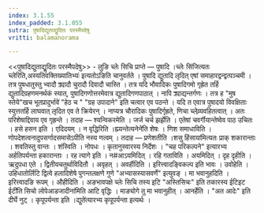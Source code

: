 ```yaml
---
index: 3.1.55
index_padded: 3.1.055
sutra: पुषादिद्युताद्यॢदितः परस्मैपदेषु
vritti: balamanorama

---
```

<<पुषादिद्युताद्यॢदितः परस्मैपदेषु>> - लुङि च्लेः सिचि प्राप्ते — पुषादि ।च्लेः सि॑जित्यतः च्लेरिति,अस्यतिवक्तिख्यातिभ्यः॑ इत्यतोऽङिति चानुवर्तते । पुषादि द्युतादि लृदित् एषां समाहारद्वन्द्वत्पञ्चमी । तत्र पुषधातुस्तु भ्वादौ क्र्यादौ चुरादौ दिवादौ चास्ति । तत्र यदि भौवादिकः पुषादिगमो गृह्रेत तर्हि द्युतादिग्रहणमनर्थकं स्यात्, पुषादिगणोत्तरमेवात्र द्युतादिगणपाठात् । नापि क्र्याद्यन्तर्गणः । तत्र ह "मुष स्तेये"खच भूतप्रादुर्भावे॑ "हेठ च " "ग्रह उपादाने" इति चत्वार एव पठन्ते । यदि त एवात्र पुषादयो विवक्षिताः स्युत्ततर्हि लाघवात् लृदित एव ते क्रियेरन् । नाप्यत्र चौरादिकः पुषादिर्गृह्रते, णिचा च्लेव्र्यवहितत्वात् । अतः परिशेषाद्दिवाय एव गृह्रन्ते । तदाह — श्यन्विकरमेति । जर्ज चर्च झर्झेति । एतेषां चवर्गीयान्तेष्वेव पाठ उचितः । हसे हसन इति । एदिदयम् । न वृद्धिरिति ।ह्म्यन्तेत्यनेने॑ति शेषः । णिश समाधाविति । णोपदेशत्वनादुपसर्गादसमासेऽपीति नस्य णत्वम् । तदाह —  प्रणेशतीति ।शसु हिंसाया॑मित्यतः प्राक् शकारान्ताः । शवतिस्तु वान्तः । शंस्विति । नोपधः । कृतानुस्वारस्य निर्देशः । "चह परिकल्पने" इत्यारभ्य अर्हतिपर्यन्ता हकारान्ताः । रह त्यागे इति । न#आऽयमिदित् । रहि गताविति । अयमिदित् । दृह दृहीति । ऋदुपधा एते । द्वितीयचतुर्थाविदितौ । अवृहत् । अवर्हीदिति । इरित्त्वादङ्विकल्प इति भावः । उवोहेति । उहिधातोर्लिटि द्वित्वे हलादिशेषे पुगन्तलक्षणे गुणे "अभ्यासस्यासवर्णे" इत्युवङ् । मा भवानुहदिति । इरित्त्वादङि रूपम् । औहीदिति । अङभावपक्षे च्लेः सिचि तस्य इटि "अस्तिसिचः" इति तकारस्य ईटिइट ईटी॑ति सिचो लोपेआडजादीना॑मिति आटि वृद्धिः । माङ्योगे तु मा भवानुहीत् । आनर्हेति । "अत आदेः" इति दीर्घे नुट् । कृपूपर्यन्ता इति ।द्युते॑त्यारभ्य कृपूपर्यन्ता इत्यर्थः । 